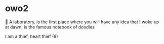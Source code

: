 # owo2
🧪 A laboratory, is the first place where you will have any idea that I woke up at dawn, is the famous notebook of doodles


I am a thief, heart thief (8)
